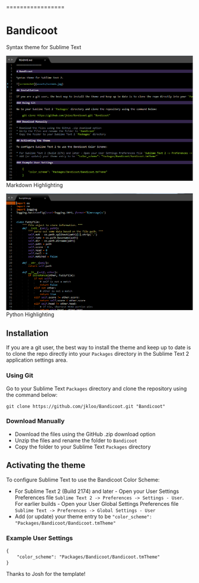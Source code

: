 =================

# Bandicoot

Syntax theme for Sublime Text

![markdown](assets/screen_markdown.png) Markdown Highlighting

![pyhton](assets/screen_python.png) Python Highlighting

## Installation

If you are a git user, the best way to install the theme and keep up to date is to clone the repo directly into your `Packages` directory in the Sublime Text 2 application settings area.

### Using Git

Go to your Sublime Text `Packages` directory and clone the repository using the command below:

    git clone https://github.com/jkloo/Bandicoot.git "Bandicoot"

### Download Manually

* Download the files using the GitHub .zip download option
* Unzip the files and rename the folder to `Bandicoot`
* Copy the folder to your Sublime Text `Packages` directory

## Activating the theme

To configure Sublime Text to use the Bandicoot Color Scheme:

* For Sublime Text 2 (Build 2174) and later - Open your User Settings Preferences file `Sublime Text 2 -> Preferences -> Settings - User`. For earlier builds - Open your User Global Settings Preferences file `Sublime Text -> Preferences -> Global Settings - User`
* Add (or update) your theme entry to be `"color_scheme": "Packages/Bandicoot/Bandicoot.tmTheme"`

### Example User Settings

    {
        "color_scheme": "Packages/Bandicoot/Bandicoot.tmTheme"
    }
    

Thanks to Josh for the template!
